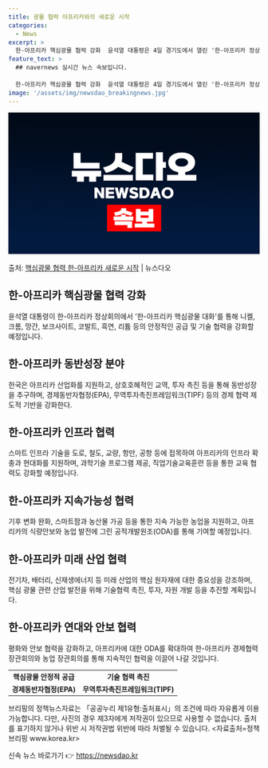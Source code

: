 ```yaml
---
title: 광물 협력 아프리카와의 새로운 시작
categories:
  - News
excerpt: >
  한-아프리카 핵심광물 협력 강화  윤석열 대통령은 4일 경기도에서 열린 '한-아프리카 정상회의'에서 아프리카…
feature_text: >
  ## navernews 실시간 뉴스 속보입니다.

  한-아프리카 핵심광물 협력 강화  윤석열 대통령은 4일 경기도에서 열린 '한-아프리카 정상회의'에서 아프리카…
image: '/assets/img/newsdao_breakingnews.jpg'
---
```


![뉴스다오 속보](/assets/img/newsdao_breakingnews.jpg)

<p>출처: <a href="https://newsdao.kr/4097" rel="dofollow">핵심광물 협력 한-아프리카 새로운 시작</a> | 뉴스다오</p>

<h2 data-ke-size="size26">한-아프리카 핵심광물 협력 강화</h2>
<p data-ke-size="size16">윤석열 대통령이 한-아프리카 정상회의에서 '한-아프리카 핵심광물 대화'를 통해 니켈, 크롬, 망간, 보크사이트, 코발트, 흑연, 리튬 등의 안정적인 공급 및 기술 협력을 강화할 예정입니다.</p>

<h2 data-ke-size="size26">한-아프리카 동반성장 분야</h2>
<p data-ke-size="size16">한국은 아프리카 산업화를 지원하고, 상호호혜적인 교역, 투자 촉진 등을 통해 동반성장을 추구하며, 경제동반자협정(EPA), 무역투자촉진프레임워크(TIPF) 등의 경제 협력 제도적 기반을 강화한다.</p>

<h2 data-ke-size="size26">한-아프리카 인프라 협력</h2>
<p data-ke-size="size16">스마트 인프라 기술을 도로, 철도, 교량, 항만, 공항 등에 접목하여 아프리카의 인프라 확충과 현대화를 지원하며, 과학기술 프로그램 제공, 직업기술교육훈련 등을 통한 교육 협력도 강화할 예정입니다.</p>

<h2 data-ke-size="size26">한-아프리카 지속가능성 협력</h2>
<p data-ke-size="size16">기후 변화 완화, 스마트팜과 농산물 가공 등을 통한 지속 가능한 농업을 지원하고, 아프리카의 식량안보와 농업 발전에 그린 공적개발원조(ODA)를 통해 기여할 예정입니다.</p>

<h2 data-ke-size="size26">한-아프리카 미래 산업 협력</h2>
<p data-ke-size="size16">전기차, 배터리, 신재생에너지 등 미래 산업의 핵심 원자재에 대한 중요성을 강조하며, 핵심 광물 관련 산업 발전을 위해 기술협력 촉진, 투자, 자원 개발 등을 추진할 계획입니다.</p>

<h2 data-ke-size="size26">한-아프리카 연대와 안보 협력</h2>
<p data-ke-size="size16">평화와 안보 협력을 강화하고, 아프리카에 대한 ODA를 확대하여 한-아프리카 경제협력 장관회의와 농업 장관회의를 통해 지속적인 협력을 이끌어 나갈 것입니다.</p>

<table>
  <tr>
    <td style="text-align: center; height: 17px;"><b>핵심광물 안정적 공급</b></td>
    <td style="text-align: center; height: 17px;"><b>기술 협력 촉진</b></td>
  </tr>
  <tr>
    <td style="text-align: center; height: 17px;"><b>경제동반자협정(EPA)</b></td>
    <td style="text-align: center; height: 17px;"><b>무역투자촉진프레임워크(TIPF)</b></td>
  </tr>
</table>

<p data-ke-size="size16">브리핑의 정책뉴스자료는 「공공누리 제1유형:출처표시」의 조건에 따라 자유롭게 이용 가능합니다. 다만, 사진의 경우 제3자에게 저작권이 있으므로 사용할 수 없습니다. 출처를 표기하지 않거나 위반 시 저작권법 위반에 따라 처벌될 수 있습니다. <자료출처=정책브리핑 www.korea.kr></p> 

신속 뉴스 바로가기 👉 <a href="https://newsdao.kr" rel="dofollow">https://newsdao.kr</a>


